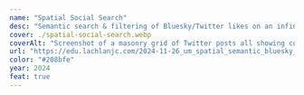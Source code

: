 ```yaml
---
name: "Spatial Social Search"
desc: "Semantic search & filtering of Bluesky/Twitter likes on an infinite canvas."
cover: ./spatial-social-search.webp
coverAlt: "Screenshot of a masonry grid of Twitter posts all showing colorful photos, with a search field that says color"
url: "https://edu.lachlanjc.com/2024-11-26_um_spatial_semantic_bluesky_search"
color: "#208bfe"
year: 2024
feat: true
---
```

